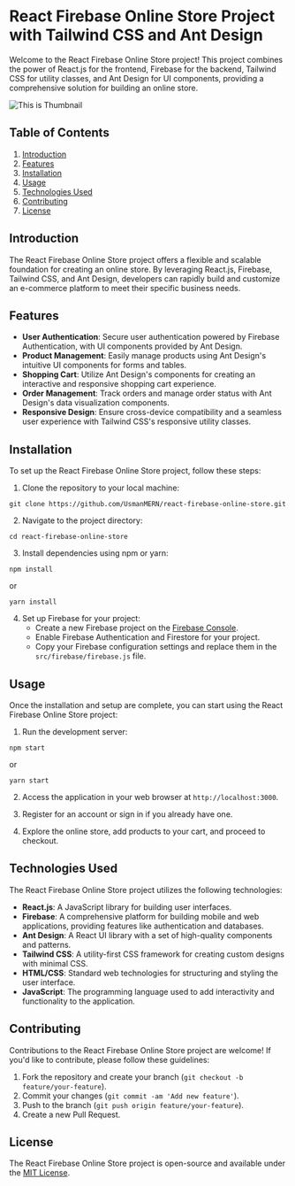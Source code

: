 ﻿# React Firebase Online Store Project with Tailwind CSS and Ant Design

Welcome to the React Firebase Online Store project! This project combines the power of React.js for the frontend, Firebase for the backend, Tailwind CSS for utility classes, and Ant Design for UI components, providing a comprehensive solution for building an online store.


![This is Thumbnail](./thumb.png)

## Table of Contents
1. [Introduction](#introduction)
2. [Features](#features)
3. [Installation](#installation)
4. [Usage](#usage)
5. [Technologies Used](#technologies-used)
6. [Contributing](#contributing)
7. [License](#license)

## Introduction

The React Firebase Online Store project offers a flexible and scalable foundation for creating an online store. By leveraging React.js, Firebase, Tailwind CSS, and Ant Design, developers can rapidly build and customize an e-commerce platform to meet their specific business needs.

## Features

- **User Authentication**: Secure user authentication powered by Firebase Authentication, with UI components provided by Ant Design.
- **Product Management**: Easily manage products using Ant Design's intuitive UI components for forms and tables.
- **Shopping Cart**: Utilize Ant Design's components for creating an interactive and responsive shopping cart experience.
- **Order Management**: Track orders and manage order status with Ant Design's data visualization components.
- **Responsive Design**: Ensure cross-device compatibility and a seamless user experience with Tailwind CSS's responsive utility classes.

## Installation

To set up the React Firebase Online Store project, follow these steps:

1. Clone the repository to your local machine:

```
git clone https://github.com/UsmanMERN/react-firebase-online-store.git
```

2. Navigate to the project directory:

```
cd react-firebase-online-store
```

3. Install dependencies using npm or yarn:

```
npm install
```
or
```
yarn install
```

4. Set up Firebase for your project:
   - Create a new Firebase project on the [Firebase Console](https://console.firebase.google.com/).
   - Enable Firebase Authentication and Firestore for your project.
   - Copy your Firebase configuration settings and replace them in the `src/firebase/firebase.js` file.

## Usage

Once the installation and setup are complete, you can start using the React Firebase Online Store project:

1. Run the development server:

```
npm start
```
or
```
yarn start
```

2. Access the application in your web browser at `http://localhost:3000`.

3. Register for an account or sign in if you already have one.

4. Explore the online store, add products to your cart, and proceed to checkout.

## Technologies Used

The React Firebase Online Store project utilizes the following technologies:

- **React.js**: A JavaScript library for building user interfaces.
- **Firebase**: A comprehensive platform for building mobile and web applications, providing features like authentication and databases.
- **Ant Design**: A React UI library with a set of high-quality components and patterns.
- **Tailwind CSS**: A utility-first CSS framework for creating custom designs with minimal CSS.
- **HTML/CSS**: Standard web technologies for structuring and styling the user interface.
- **JavaScript**: The programming language used to add interactivity and functionality to the application.

## Contributing

Contributions to the React Firebase Online Store project are welcome! If you'd like to contribute, please follow these guidelines:

1. Fork the repository and create your branch (`git checkout -b feature/your-feature`).
2. Commit your changes (`git commit -am 'Add new feature'`).
3. Push to the branch (`git push origin feature/your-feature`).
4. Create a new Pull Request.

## License

The React Firebase Online Store project is open-source and available under the [MIT License](https://opensource.org/licenses/MIT).
